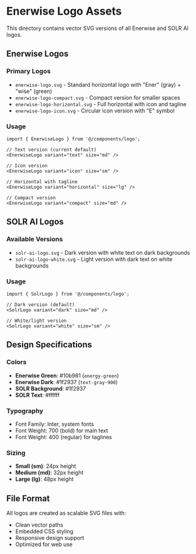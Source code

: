 # Enerwise Logo Assets

This directory contains vector SVG versions of all Enerwise and SOLR AI logos.

## Enerwise Logos

### Primary Logos
- `enerwise-logo.svg` - Standard horizontal logo with "Ener" (gray) + "wise" (green)
- `enerwise-logo-compact.svg` - Compact version for smaller spaces
- `enerwise-logo-horizontal.svg` - Full horizontal with icon and tagline
- `enerwise-logo-icon.svg` - Circular icon version with "E" symbol

### Usage
```tsx
import { EnerwiseLogo } from '@/components/logo';

// Text version (current default)
<EnerwiseLogo variant="text" size="md" />

// Icon version
<EnerwiseLogo variant="icon" size="sm" />

// Horizontal with tagline
<EnerwiseLogo variant="horizontal" size="lg" />

// Compact version
<EnerwiseLogo variant="compact" size="md" />
```

## SOLR AI Logos

### Available Versions
- `solr-ai-logo.svg` - Dark version with white text on dark backgrounds
- `solr-ai-logo-white.svg` - Light version with dark text on white backgrounds

### Usage
```tsx
import { SolrLogo } from '@/components/logo';

// Dark version (default)
<SolrLogo variant="dark" size="md" />

// White/light version
<SolrLogo variant="white" size="sm" />
```

## Design Specifications

### Colors
- **Enerwise Green**: #10b981 (`energy-green`)
- **Enerwise Dark**: #1f2937 (`text-gray-900`)
- **SOLR Background**: #1f2937
- **SOLR Text**: #ffffff

### Typography
- Font Family: Inter, system fonts
- Font Weight: 700 (bold) for main text
- Font Weight: 400 (regular) for taglines

### Sizing
- **Small (sm)**: 24px height
- **Medium (md)**: 32px height  
- **Large (lg)**: 48px height

## File Format
All logos are created as scalable SVG files with:
- Clean vector paths
- Embedded CSS styling
- Responsive design support
- Optimized for web use